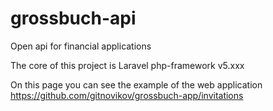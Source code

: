 # grossbuch-api

Open api for financial applications

The core of this project is Laravel php-framework v5.xxx

On this page you can see the example of the web application https://github.com/gitnovikov/grossbuch-app/invitations

